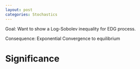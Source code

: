 ```yaml
---
layout: post
categories: Stochastics
---
```


Goal: Want to show a Log-Sobolev inequality for EDG process.

Consequence: Exponential Convergence to equilibrium

# Significance


